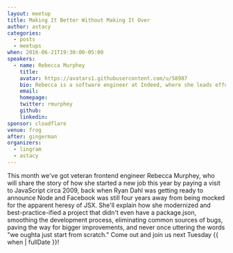 ```yaml
---
layout: meetup
title: Making It Better Without Making It Over
author: astacy
categories:
  - posts
  - meetups
when: 2016-06-21T19:30:00-05:00
speakers:
  - name: Rebecca Murphey
    title:
    avatar: https://avatars1.githubusercontent.com/u/58987
    bio: Rebecca is a software engineer at Indeed, where she leads efforts to evangelize, standardize, and implement front-end best practices across the applications that power the world’s number one job search site. or something.
    email:
    homepage:
    twitter: rmurphey
    github:
    linkedin:
sponsor: cloudflare
venue: frog
after: gingerman
organizers:
  - lingram
  - astacy
---
```


This month we've got veteran frontend engineer Rebecca Murphey, who will share the story of how she started a new job this year by paying a visit to JavaScript circa 2009, back when Ryan Dahl was getting ready to announce Node and Facebook was still four years away from being mocked for the apparent heresy of JSX. She'll explain how she modernized and best-practice-ified a project that didn't even have a package.json, smoothing the development process, eliminating common sources of bugs, paving the way for bigger improvements, and never once uttering the words "we oughta just start from scratch." Come out and join us next Tuesday {{ when | fullDate }}!
